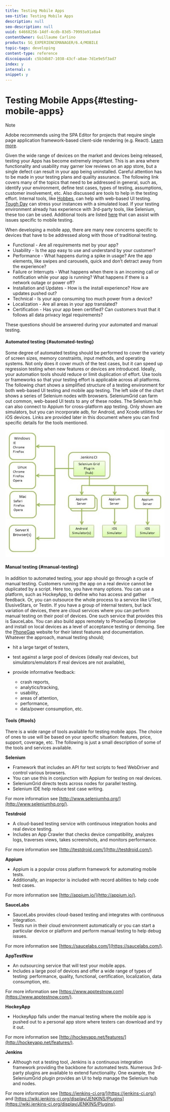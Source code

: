 ```yaml
---
title: Testing Mobile Apps
seo-title: Testing Mobile Apps
description: null
seo-description: null
uuid: 64668256-14df-4cdb-83d5-79993a91a8a4
contentOwner: Guillaume Carlino
products: SG_EXPERIENCEMANAGER/6.4/MOBILE
topic-tags: developing
content-type: reference
discoiquuid: c5b34b87-1038-43cf-a8ae-7d1e9e5f3ad7
index: y
internal: n
snippet: y
---
```


# Testing Mobile Apps{#testing-mobile-apps}

>[!NOTE]
>
>Adobe recommends using the SPA Editor for projects that require single page application framework-based client-side rendering (e.g. React). [Learn more](../../sites/developing/using/spa-overview.md).

Given the wide range of devices on the market and devices being released, testing your Apps has become extremely important. This is an area where functionality and usability may garner low reviews on an app store, but a single defect can result in your app being uninstalled. Careful attention has to be made in your testing plans and quality assurance. The following link covers many of the topics that need to be addressed in general, such as, identify your environment, define test cases, types of testing, assumptions, customer involvement, etc. Also discussed are tools to help in the testing effort. Internal tools, like [Hobbes](../../sites/developing/using/hobbes.md), can help with web-based UI testing. [Tough Day](../../sites/developing/using/tough-day.md) can stress your instances with a simulated load. If your testing environment already has experience with 3rd-party tools, like Selenium, these too can be used. Additional tools are listed [here](/sites/developing/using/test) that can assist with issues specific to mobile testing.

When developing a mobile app, there are many new concerns specific to devices that have to be addressed along with those of traditional testing.

* Functional - Are all requirements met by your app?
* Usability - Is the app easy to use and understand by your customer?
* Performance - What happens during a spike in usage? Are the app elements, like swipes and carousels, quick and don’t detract away from the experience?
* Failure or Interrupts - What happens when there is an incoming call or notification while your app is running? What happens if there is a network outage or power off?
* Installation and Updates - How is the install experience? How are updates pushed out?
* Technical - Is your app consuming too much power from a device?
* Localization - Are all areas in your app translated?
* Certification - Has your app been certified? Can customers trust that it follows all data privacy legal requirements?

These questions should be answered during your automated and manual testing.

#### Automated testing {#automated-testing}

Some degree of automated testing should be performed to cover the variety of screen sizes, memory constraints, input methods, and operating systems. Not only does it cover much of the test cases, but it can speed up regression testing when new features or devices are introduced. Ideally, your automation tools should reduce or limit duplication of effort. Use tools or frameworks so that your testing effort is applicable across all platforms. The following chart shows a simplified structure of a testing environment for both web-based UI testing and mobile app testing. The left side of the chart shows a series of Selenium nodes with browsers. SeleniumGrid can farm out common, web-based UI tests to any of these nodes. The Selenium hub can also connect to Appium for cross-platform app testing. Only shown are simulators, but you can incorporate adb, for Android, and Xcode utilities for iOS devices. Links are provided later in this document where you can find specific details for the tools mentioned.

![](assets/chlimage_1.jpeg) 

#### Manual testing {#manual-testing}

In addition to automated testing, your app should go through a cycle of manual testing. Customers running the app on a real device cannot be duplicated by a script. Here too, you have many options. You can use a platform, such as HockeyApp, to define who has access and gather feedback. Or, you can outsource the whole process to a service like UTest, ElusiveStars, or Testin. If you have a group of internal testers, but lack variation of devices, there are cloud services where you can perform manual testing on their pool of devices. One such service that provides this is SauceLabs. You can also build apps remotely to PhoneGap Enterprise and install on local devices as a level of acceptance testing or demoing. See the [PhoneGap](http://phonegap.com/) website for their latest features and documentation. Whatever the approach, manual testing should;

* hit a large target of testers,
* test against a large pool of devices (ideally real devices, but simulators/emulators if real devices are not available),
* provide informative feedback:

    * crash reports, 
    * analytics/tracking, 
    * usability, 
    * areas of attention, 
    * performance, 
    * data/power consumption, etc.

#### Tools {#tools}

There is a wide range of tools available for testing mobile apps. The choice of ones to use will be based on your specific situation: features, price, support, coverage, etc. The following is just a small description of some of the tools and services available.

**Selenium**

* Framework that includes an API for test scripts to feed WebDriver and control various browsers.
* You can use this in conjunction with Appium for testing on real devices.
* SeleniumGrid directs tests across nodes for parallel testing.
* Selenium IDE help reduce test case writing.

For more information see [http://www.seleniumhq.org/](http://www.seleniumhq.org/).

**Testdroid**

* A cloud-based testing service with continuous integration hooks and real device testing.
* Includes an App Crawler that checks device compatibility, analyzes logs, traverses views, takes screenshots, and monitors performance.

For more information see [http://testdroid.com/](http://testdroid.com/).

**Appium**

* Appium is a popular cross platform framework for automating mobile tests.
* Additionally, an inspector is included with record abilities to help code test cases.

For more information see [http://appium.io/](http://appium.io/).

**SauceLabs**

* SauceLabs provides cloud-based testing and integrates with continuous integration.
* Tests run in their cloud environment automatically or you can start a particular device or platform and perform manual testing to help debug issues.

For more information see [https://saucelabs.com/](https://saucelabs.com/).

**AppTestNow**

* An outsourcing service that will test your mobile apps.
* Includes a large pool of devices and offer a wide range of types of testing: performance, quality, functional, certification, localization, data consumption, etc.

For more information see [https://www.apptestnow.com](https://www.apptestnow.com/).

**HockeyApp**

* HockeyApp falls under the manual testing where the mobile app is pushed out to a personal app store where testers can download and try it out.

For more information see [http://hockeyapp.net/features/](http://hockeyapp.net/features/).

**Jenkins**

* Although not a testing tool, Jenkins is a continuous integration framework providing the backbone for automated tests. Numerous 3rd-party plugins are available to extend functionality. One example, the SeleniumGrid plugin provides an UI to help manage the Selenium hub and nodes.

For more information see [https://jenkins-ci.org/](https://jenkins-ci.org/) and [https://wiki.jenkins-ci.org/display/JENKINS/Plugins](https://wiki.jenkins-ci.org/display/JENKINS/Plugins).
